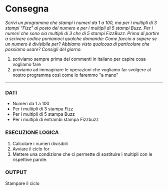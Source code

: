 # Consegna

_Scrivi un programma che stampi i numeri da 1 a 100,
ma per i multipli di 3 stampi “Fizz” al posto del numero e per i multipli di 5 stampi Buzz.
Per i numeri che sono sia multipli di 3 che di 5 stampi FizzBuzz.
Prima di partire a scrivere codice poniamoci qualche domanda:
Come faccio a sapere se un numero è divisibile per?
Abbiamo visto qualcosa di particolare che possiamo usare?
Consigli del giorno:_
1. scriviamo sempre prima dei commenti in italiano per capire cosa vogliamo fare
2. proviamo ad immaginare le operazioni che vogliamo far svolgere al nostro programma così come lo faremmo "a mano"

---

### DATI
- Numeri da 1 a 100
- Per i multipli di 3 stampa Fizz
- Per i multipli di 5 stampa Buzz
- Per i multipli di entrambi stampa Fizzbuzz

### ESECUZIONE LOGICA 
1. Calcolare i numeri divisibili
2. Avviare il ciclo for
3. Mettere una condizione che ci permette di sostituire i multipli con le rispettive parole.

### OUTPUT
Stampare il ciclo 